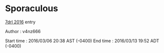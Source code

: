 # Sporaculous

[7drl 2016](http://7drl.org/tag/7drl-2016/) entry

Author : v4nz666

Start time : 2016/03/06 20:38 AST (-0400)
End time : 2016/03/13 19:52 ADT (-0400)
